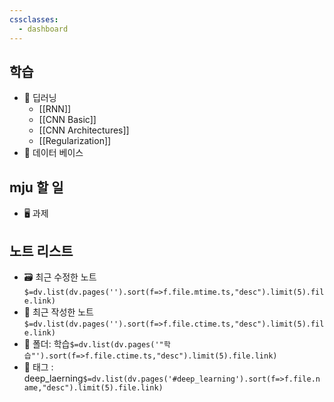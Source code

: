 ```yaml
---
cssclasses:
  - dashboard
---
```


## 학습
- 📑 딥러닝
	- [[RNN]]
	- [[CNN Basic]]
	- [[CNN Architectures]]
	- [[Regularization]]
- 📖 데이터 베이스

## mju 할 일
- 🖥 과제


## 노트 리스트
- 🗃 최근 수정한 노트 `$=dv.list(dv.pages('').sort(f=>f.file.mtime.ts,"desc").limit(5).file.link)`
- 📝 최근 작성한 노트`$=dv.list(dv.pages('').sort(f=>f.file.ctime.ts,"desc").limit(5).file.link)`
- 📁 폴더: 학습`$=dv.list(dv.pages('"학습"').sort(f=>f.file.ctime.ts,"desc").limit(5).file.link)`
- 🔖 태그 : deep_laerning`$=dv.list(dv.pages('#deep_learning').sort(f=>f.file.name,"desc").limit(5).file.link)`
